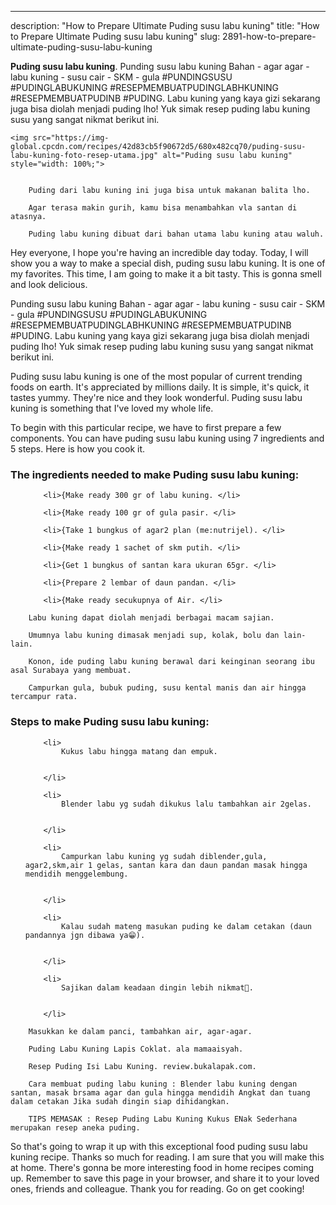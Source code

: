 ---
description: "How to Prepare Ultimate Puding susu labu kuning"
title: "How to Prepare Ultimate Puding susu labu kuning"
slug: 2891-how-to-prepare-ultimate-puding-susu-labu-kuning

<p>
	<strong>Puding susu labu kuning</strong>. 
	Punding susu labu kuning Bahan - agar agar - labu kuning - susu cair - SKM - gula #PUNDINGSUSU #PUDINGLABUKUNING #RESEPMEMBUATPUDINGLABHKUNING #RESEPMEMBUATPUDINB #PUDING. Labu kuning yang kaya gizi sekarang juga bisa diolah menjadi puding lho! Yuk simak resep puding labu kuning susu yang sangat nikmat berikut ini.
</p>
<p>
	
	<img src="https://img-global.cpcdn.com/recipes/42d83cb5f90672d5/680x482cq70/puding-susu-labu-kuning-foto-resep-utama.jpg" alt="Puding susu labu kuning" style="width: 100%;">
	
	
		Puding dari labu kuning ini juga bisa untuk makanan balita lho.
	
		Agar terasa makin gurih, kamu bisa menambahkan vla santan di atasnya.
	
		Puding labu kuning dibuat dari bahan utama labu kuning atau waluh.
	
</p>
<p>
	Hey everyone, I hope you're having an incredible day today. Today, I will show you a way to make a special dish, puding susu labu kuning. It is one of my favorites. This time, I am going to make it a bit tasty. This is gonna smell and look delicious.
</p>
	
<p>
	Punding susu labu kuning Bahan - agar agar - labu kuning - susu cair - SKM - gula #PUNDINGSUSU #PUDINGLABUKUNING #RESEPMEMBUATPUDINGLABHKUNING #RESEPMEMBUATPUDINB #PUDING. Labu kuning yang kaya gizi sekarang juga bisa diolah menjadi puding lho! Yuk simak resep puding labu kuning susu yang sangat nikmat berikut ini.
</p>
<p>
	Puding susu labu kuning is one of the most popular of current trending foods on earth. It's appreciated by millions daily. It is simple, it's quick, it tastes yummy. They're nice and they look wonderful. Puding susu labu kuning is something that I've loved my whole life.
</p>

<p>
To begin with this particular recipe, we have to first prepare a few components. You can have puding susu labu kuning using 7 ingredients and 5 steps. Here is how you cook it.
</p>

<h3>The ingredients needed to make Puding susu labu kuning:</h3>

<ol>
	
		<li>{Make ready 300 gr of labu kuning. </li>
	
		<li>{Make ready 100 gr of gula pasir. </li>
	
		<li>{Take 1 bungkus of agar2 plan (me:nutrijel). </li>
	
		<li>{Make ready 1 sachet of skm putih. </li>
	
		<li>{Get 1 bungkus of santan kara ukuran 65gr. </li>
	
		<li>{Prepare 2 lembar of daun pandan. </li>
	
		<li>{Make ready secukupnya of Air. </li>
	
</ol>
<p>
	
		Labu kuning dapat diolah menjadi berbagai macam sajian.
	
		Umumnya labu kuning dimasak menjadi sup, kolak, bolu dan lain-lain.
	
		Konon, ide puding labu kuning berawal dari keinginan seorang ibu asal Surabaya yang membuat.
	
		Campurkan gula, bubuk puding, susu kental manis dan air hingga tercampur rata.
	
</p>

<h3>Steps to make Puding susu labu kuning:</h3>

<ol>
	
		<li>
			Kukus labu hingga matang dan empuk.
			
			
		</li>
	
		<li>
			Blender labu yg sudah dikukus lalu tambahkan air 2gelas.
			
			
		</li>
	
		<li>
			Campurkan labu kuning yg sudah diblender,gula, agar2,skm,air 1 gelas, santan kara dan daun pandan masak hingga mendidih menggelembung.
			
			
		</li>
	
		<li>
			Kalau sudah mateng masukan puding ke dalam cetakan (daun pandannya jgn dibawa ya😁).
			
			
		</li>
	
		<li>
			Sajikan dalam keadaan dingin lebih nikmat🤤.
			
			
		</li>
	
</ol>

<p>
	
		Masukkan ke dalam panci, tambahkan air, agar-agar.
	
		Puding Labu Kuning Lapis Coklat. ala mamaaisyah.
	
		Resep Puding Isi Labu Kuning. review.bukalapak.com.
	
		Cara membuat puding labu kuning : Blender labu kuning dengan santan, masak brsama agar dan gula hingga mendidih Angkat dan tuang dalam cetakan Jika sudah dingin siap dihidangkan.
	
		TIPS MEMASAK : Resep Puding Labu Kuning Kukus ENak Sederhana merupakan resep aneka puding.
	
</p>

<p>
	So that's going to wrap it up with this exceptional food puding susu labu kuning recipe. Thanks so much for reading. I am sure that you will make this at home. There's gonna be more interesting food in home recipes coming up. Remember to save this page in your browser, and share it to your loved ones, friends and colleague. Thank you for reading. Go on get cooking!
</p>
